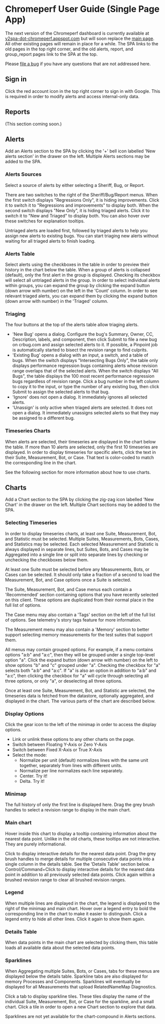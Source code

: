 # Chromeperf User Guide (Single Page App)

The next version of the Chromeperf dashboard is currently available at
[v2spa-dot-chromeperf.appspot.com](https://v2spa-dot-chromeperf.appspot.com) but
will soon replace the [main page](https://chromeperf.appspot.com).
All other existing pages will remain in place for a while. The SPA links to the
old pages in the top right corner, and the old alerts, report, and group_report
pages link to the SPA at the top.

Please [file a bug](https://bugs.chromium.org/p/chromium/issues/entry?description=Question+for+the+user+guide:%A0&components=Speed%3EDashboard&labels=chromeperf2)
if you have any questions that are not addressed here.

## Sign in

Click the red account icon in the top right corner to sign in with Google.
This is required in order to modify alerts and access internal-only data.

## Reports

(This section coming soon.)

## Alerts

Add an Alerts section to the SPA by clicking the '+' bell icon labelled 'New
alerts section' in the drawer on the left. Multiple Alerts sections may be
added to the SPA.

### Alerts Sources

Select a source of alerts by either selecting a Sheriff, Bug, or Report.

There are two switches to the right of the Sheriff/Bug/Report menus.
When the first switch displays "Regressions Only", it is hiding
improvements. Click it to switch it to "Regressions and improvements" to display
both.
When the second switch displays "New Only", it is hiding triaged alerts. Click
it to switch it to "New and Triaged" to display both.
You can also hover over these switches for explanation tooltips.

Untriaged alerts are loaded first, followed by triaged alerts to help you assign
new alerts to existing bugs.
You can start triaging new alerts without waiting for all triaged alerts to
finish loading.

### Alerts Table

Select alerts using the checkboxes in the table in order to preview their
history in the chart below the table. When a group of alerts is collapsed
(default), only the first alert in the group is displayed. Checking its checkbox
will select all untriaged alerts in the group. In order to select individual
alerts within groups, you can expand the group by clicking the expand button
(down arrow with number) on the left in the 'Count' column. In order to see
relevant triaged alerts, you can expand them by clicking the expand button (down
arrow with number) in the 'Triaged' column.

### Triaging

The four buttons at the top of the alerts table allow triaging alerts.
 * 'New Bug' opens a dialog. Configure the bug's Summary, Owner, CC,
   Description, labels, and component, then click Submit to file a new bug on
   crbug.com and assign selected alerts to it. If possible, a Pinpoint job is
   automatically started to bisect the revision range to find culprits.
 * 'Existing Bug' opens a dialog with an input, a switch, and a table of bugs.
   When the switch displays "Intersecting Bugs Only", the table only displays
   performance regression bugs containing alerts whose revision range overlaps
   that of the selected alerts. When the switch displays "All Bugs", the table
   displays the 100 most recent performance regression bugs regardless of
   revision range. Click a bug number in the left column to copy it to the
   input, or type the number of any existing bug, then click Submit to assign
   the selected alerts to that bug.
 * 'Ignore' does not open a dialog. It immediately ignores all selected alerts.
 * 'Unassign' is only active when triaged alerts are selected. It does not open
   a dialog. It immediately unassigns selected alerts so that they may be
   assigned to a different bug.

### Timeseries Charts

When alerts are selected, their timeseries are displayed in the chart below the
table. If more than 10 alerts are selected, only the first 10 timeseries are
displayed. In order to display timeseries for specific alerts, click the text in
their Suite, Measurement, Bot, or Case. That text is color-coded to match the
corresponding line in the chart.

See the following section for more information about how to use charts.

## Charts

Add a Chart section to the SPA by clicking the zig-zag icon labelled 'New Chart'
in the drawer on the left. Multiple Chart sections may be added to the SPA.

### Selecting Timeseries

In order to display timeseries charts, at least one Suite, Measurement, Bot, and
Statistic must be selected. Multiple Suites, Measurements, Bots, Cases, and
Statistics may be selected. Each selected Measurement and Statistic is always
displayed in separate lines, but Suites, Bots, and Cases may be Aggregated into
a single line or split into separate lines by checking or unchecking the
checkboxes below them.

At least one Suite must be selected before any Measurements, Bots, or Cases can
be selected. It should only take a fraction of a second to load the Measurement,
Bot, and Case options once a Suite is selected.

The Suite, Measurement, Bot, and Case menus each contain a 'Recommended'
section containing options that you have recently selected on this client. These
options are duplicated from their normal place in the full list of options.

The Case menu may also contain a 'Tags' section on the left of the full list of
options. See telemetry's story tags feature for more information.

The Measurement menu may also contain a 'Memory' section to better support
selecting memory measurements for the test suites that support them.

All menus may contain grouped options. For example, if a menu contains options
"a:b" and "a:c", then they will be grouped under a single top-level option "a".
Click the expand button (down arrow with number) on the left to show options "b"
and "c" grouped under "a".
Checking the checkbox for "a" selects both "a:b" and "a:c".
If "a" is also an option in addition to "a:b" and "a:c", then clicking the
checkbox for "a" will cycle through selecting all three options, or only "a", or
deselecting all three options.

Once at least one Suite, Measurement, Bot, and Statistic are selected, the
timeseries data is fetched from the datastore, optionally aggregated, and
displayed in the chart. The various parts of the chart are described below.

### Display Options

Click the gear icon to the left of the minimap in order to access the display
options.

 * Link or unlink these options to any other charts on the page.
 * Switch between Floating Y-Axis or Zero Y-Axis
 * Switch between Fixed X-Axis or True X-Axis
 * Select the mode:
    * Normalize per unit (default) normalizes lines with the same unit together,
      separately from lines with different units.
    * Normalize per line normalizes each line separately.
    * Center. Try it!
    * Delta. Try it!

### Minimap

The full history of only the first line is displayed here. Drag the grey brush
handles to select a revision range to display in the main chart.

### Main chart

Hover inside this chart to display a tooltip containing information about the
nearest data point. Unlike in the old charts, these tooltips are not
interactive. They are purely informational.

Click to display interactive details for the nearest data point.
Drag the grey brush handles to merge details for multiple consecutive data
points into a single column in the details table. See the 'Details Table'
section below.
Control/Command+Click to display interactive details for the nearest data point
in addition to all previously selected data points.
Click again within a brushed revision range to clear all brushed revision
ranges.

### Legend

When multiple lines are displayed in the chart, the legend is displayed to the
right of the minimap and main chart. Hover over a legend entry to bold the
corresponding line in the chart to make it easier to distinguish. Click a legend
entry to hide all other lines. Click it again to show them again.

### Details Table

When data points in the main chart are selected by clicking them, this table
loads all available data about the selected data points.

### Sparklines

When Aggregating multiple Suites, Bots, or Cases, tabs for these menus are
displayed below the details table. Sparkline tabs are also displayed for
memory Processes and Components. Sparklines will eventually be displayed for all
Measurements that upload RelatedNameMap Diagnostics.

Click a tab to display sparkline tiles. These tiles display the name of the
individual Suite, Measurement, Bot, or Case for the sparkline, and a small
chart.
Click a tile in order to open a new Chart section to explore that data.

Sparklines are not yet available for the chart-compound in Alerts sections.
